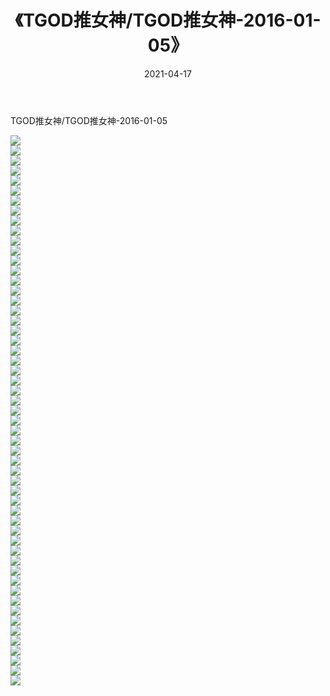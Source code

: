 ﻿---
layout: post
title:  《TGOD推女神/TGOD推女神-2016-01-05》
date:   2021-04-17
img: http://pic.660000.xyz/1:/网络美图/2021/TGOD推女神/TGOD推女神-2016-01-05/000.jpg
categories: [美女, 清纯, 唯美]
---

TGOD推女神/TGOD推女神-2016-01-05

 ![](http://pic.660000.xyz/1:/网络美图/2021/TGOD推女神/TGOD推女神-2016-01-05/001.jpg) <br>![](http://pic.660000.xyz/1:/网络美图/2021/TGOD推女神/TGOD推女神-2016-01-05/002.jpg) <br>![](http://pic.660000.xyz/1:/网络美图/2021/TGOD推女神/TGOD推女神-2016-01-05/003.jpg) <br>![](http://pic.660000.xyz/1:/网络美图/2021/TGOD推女神/TGOD推女神-2016-01-05/004.jpg) <br>![](http://pic.660000.xyz/1:/网络美图/2021/TGOD推女神/TGOD推女神-2016-01-05/005.jpg) <br>![](http://pic.660000.xyz/1:/网络美图/2021/TGOD推女神/TGOD推女神-2016-01-05/006.jpg) <br>![](http://pic.660000.xyz/1:/网络美图/2021/TGOD推女神/TGOD推女神-2016-01-05/007.jpg) <br>![](http://pic.660000.xyz/1:/网络美图/2021/TGOD推女神/TGOD推女神-2016-01-05/008.jpg) <br>![](http://pic.660000.xyz/1:/网络美图/2021/TGOD推女神/TGOD推女神-2016-01-05/009.jpg) <br>![](http://pic.660000.xyz/1:/网络美图/2021/TGOD推女神/TGOD推女神-2016-01-05/010.jpg) <br>![](http://pic.660000.xyz/1:/网络美图/2021/TGOD推女神/TGOD推女神-2016-01-05/011.jpg) <br>![](http://pic.660000.xyz/1:/网络美图/2021/TGOD推女神/TGOD推女神-2016-01-05/012.jpg) <br>![](http://pic.660000.xyz/1:/网络美图/2021/TGOD推女神/TGOD推女神-2016-01-05/013.jpg) <br>![](http://pic.660000.xyz/1:/网络美图/2021/TGOD推女神/TGOD推女神-2016-01-05/014.jpg) <br>![](http://pic.660000.xyz/1:/网络美图/2021/TGOD推女神/TGOD推女神-2016-01-05/015.jpg) <br>![](http://pic.660000.xyz/1:/网络美图/2021/TGOD推女神/TGOD推女神-2016-01-05/016.jpg) <br>![](http://pic.660000.xyz/1:/网络美图/2021/TGOD推女神/TGOD推女神-2016-01-05/017.jpg) <br>![](http://pic.660000.xyz/1:/网络美图/2021/TGOD推女神/TGOD推女神-2016-01-05/018.jpg) <br>![](http://pic.660000.xyz/1:/网络美图/2021/TGOD推女神/TGOD推女神-2016-01-05/019.jpg) <br>![](http://pic.660000.xyz/1:/网络美图/2021/TGOD推女神/TGOD推女神-2016-01-05/020.jpg) <br>![](http://pic.660000.xyz/1:/网络美图/2021/TGOD推女神/TGOD推女神-2016-01-05/021.jpg) <br>![](http://pic.660000.xyz/1:/网络美图/2021/TGOD推女神/TGOD推女神-2016-01-05/022.jpg) <br>![](http://pic.660000.xyz/1:/网络美图/2021/TGOD推女神/TGOD推女神-2016-01-05/023.jpg) <br>![](http://pic.660000.xyz/1:/网络美图/2021/TGOD推女神/TGOD推女神-2016-01-05/024.jpg) <br>![](http://pic.660000.xyz/1:/网络美图/2021/TGOD推女神/TGOD推女神-2016-01-05/025.jpg) <br>![](http://pic.660000.xyz/1:/网络美图/2021/TGOD推女神/TGOD推女神-2016-01-05/026.jpg) <br>![](http://pic.660000.xyz/1:/网络美图/2021/TGOD推女神/TGOD推女神-2016-01-05/027.jpg) <br>![](http://pic.660000.xyz/1:/网络美图/2021/TGOD推女神/TGOD推女神-2016-01-05/028.jpg) <br>![](http://pic.660000.xyz/1:/网络美图/2021/TGOD推女神/TGOD推女神-2016-01-05/029.jpg) <br>![](http://pic.660000.xyz/1:/网络美图/2021/TGOD推女神/TGOD推女神-2016-01-05/030.jpg) <br>![](http://pic.660000.xyz/1:/网络美图/2021/TGOD推女神/TGOD推女神-2016-01-05/031.jpg) <br>![](http://pic.660000.xyz/1:/网络美图/2021/TGOD推女神/TGOD推女神-2016-01-05/032.jpg) <br>![](http://pic.660000.xyz/1:/网络美图/2021/TGOD推女神/TGOD推女神-2016-01-05/033.jpg) <br>![](http://pic.660000.xyz/1:/网络美图/2021/TGOD推女神/TGOD推女神-2016-01-05/034.jpg) <br>![](http://pic.660000.xyz/1:/网络美图/2021/TGOD推女神/TGOD推女神-2016-01-05/035.jpg) <br>![](http://pic.660000.xyz/1:/网络美图/2021/TGOD推女神/TGOD推女神-2016-01-05/036.jpg) <br>![](http://pic.660000.xyz/1:/网络美图/2021/TGOD推女神/TGOD推女神-2016-01-05/037.jpg) <br>![](http://pic.660000.xyz/1:/网络美图/2021/TGOD推女神/TGOD推女神-2016-01-05/038.jpg) <br>![](http://pic.660000.xyz/1:/网络美图/2021/TGOD推女神/TGOD推女神-2016-01-05/039.jpg) <br>![](http://pic.660000.xyz/1:/网络美图/2021/TGOD推女神/TGOD推女神-2016-01-05/040.jpg) <br>![](http://pic.660000.xyz/1:/网络美图/2021/TGOD推女神/TGOD推女神-2016-01-05/041.jpg) <br>![](http://pic.660000.xyz/1:/网络美图/2021/TGOD推女神/TGOD推女神-2016-01-05/042.jpg) <br>![](http://pic.660000.xyz/1:/网络美图/2021/TGOD推女神/TGOD推女神-2016-01-05/043.jpg) <br>![](http://pic.660000.xyz/1:/网络美图/2021/TGOD推女神/TGOD推女神-2016-01-05/044.jpg) <br>![](http://pic.660000.xyz/1:/网络美图/2021/TGOD推女神/TGOD推女神-2016-01-05/045.jpg) <br>![](http://pic.660000.xyz/1:/网络美图/2021/TGOD推女神/TGOD推女神-2016-01-05/046.jpg) <br>![](http://pic.660000.xyz/1:/网络美图/2021/TGOD推女神/TGOD推女神-2016-01-05/047.jpg) <br>![](http://pic.660000.xyz/1:/网络美图/2021/TGOD推女神/TGOD推女神-2016-01-05/048.jpg) <br>![](http://pic.660000.xyz/1:/网络美图/2021/TGOD推女神/TGOD推女神-2016-01-05/049.jpg) <br>![](http://pic.660000.xyz/1:/网络美图/2021/TGOD推女神/TGOD推女神-2016-01-05/050.jpg) <br>![](http://pic.660000.xyz/1:/网络美图/2021/TGOD推女神/TGOD推女神-2016-01-05/051.jpg) <br>![](http://pic.660000.xyz/1:/网络美图/2021/TGOD推女神/TGOD推女神-2016-01-05/052.jpg) <br>![](http://pic.660000.xyz/1:/网络美图/2021/TGOD推女神/TGOD推女神-2016-01-05/053.jpg) <br>![](http://pic.660000.xyz/1:/网络美图/2021/TGOD推女神/TGOD推女神-2016-01-05/054.jpg) <br>![](http://pic.660000.xyz/1:/网络美图/2021/TGOD推女神/TGOD推女神-2016-01-05/055.jpg) <br>